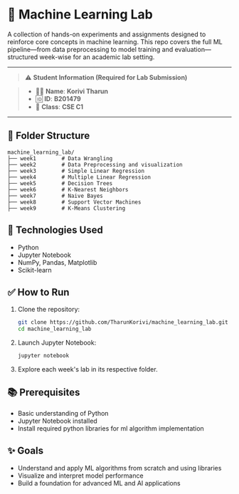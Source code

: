 # 🧠 Machine Learning Lab

A collection of hands-on experiments and assignments designed to reinforce core concepts in machine learning. This repo covers the full ML pipeline—from data preprocessing to model training and evaluation—structured week-wise for an academic lab setting.

---

> ⚠️ **Student Information (Required for Lab Submission)**

> - 👨‍🎓 **Name**: **Korivi Tharun**  
> - 🆔 **ID**: **B201479**  
> - 🏫 **Class**: **CSE C1**

---

## 📁 Folder Structure

```
machine_learning_lab/
├── week1        # Data Wrangling
├── week2        # Data Preprocessing and visualization
├── week3        # Simple Linear Regression
├── week4        # Multiple Linear Regression
├── week5        # Decision Trees
├── week6        # K-Nearest Neighbors
├── week7        # Naive Bayes
├── week8        # Support Vector Machines
├── week9        # K-Means Clustering
```

## 🔧 Technologies Used

- Python
- Jupyter Notebook
- NumPy, Pandas, Matplotlib
- Scikit-learn

## ✅ How to Run

1. Clone the repository:

   ```bash
   git clone https://github.com/TharunKorivi/machine_learning_lab.git
   cd machine_learning_lab
   ```

2. Launch Jupyter Notebook:

   ```bash
   jupyter notebook
   ```

3. Explore each week's lab in its respective folder.

## 📚 Prerequisites

- Basic understanding of Python
- Jupyter Notebook installed
- Install required python libraries for ml algorithm implementation

## ✨ Goals

- Understand and apply ML algorithms from scratch and using libraries
- Visualize and interpret model performance
- Build a foundation for advanced ML and AI applications